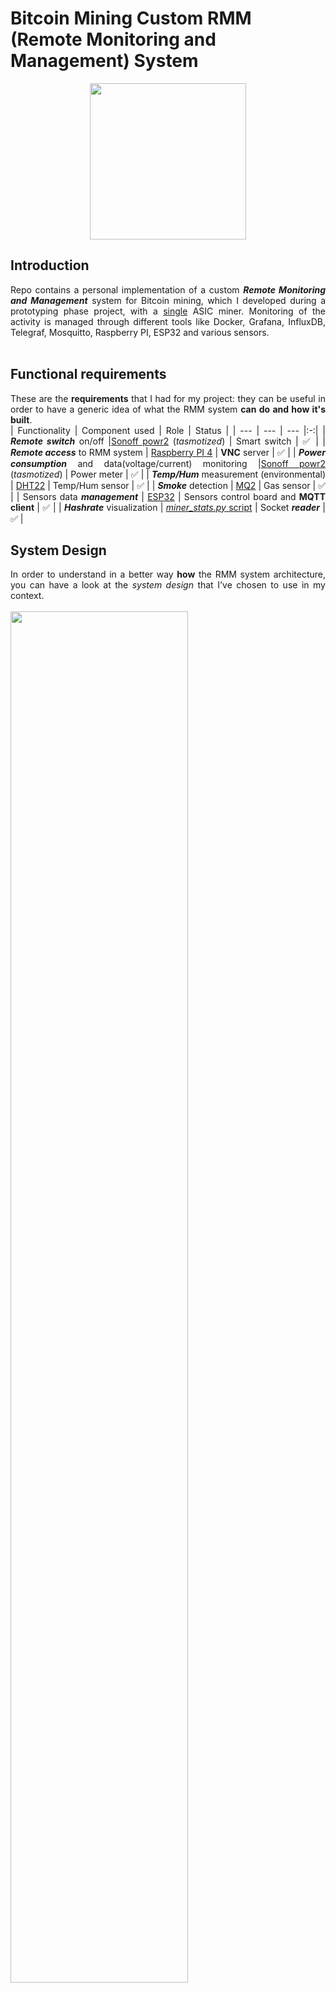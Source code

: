 # Bitcoin Mining Custom RMM (Remote Monitoring and Management) System
<p align="center">
<img align="center" src="https://media.tenor.com/_mpI-aHxu6gAAAAC/bitcoin-bitcoin-coaster.gif" width="250"> 
</p>

## **Introduction**
<div align="justify">

Repo contains a personal implementation of a custom ***Remote Monitoring and Management*** system for Bitcoin mining, which I developed during a prototyping phase project, with a <ins>single</ins> ASIC miner. Monitoring of the activity is managed through different tools like Docker, Grafana, InfluxDB, Telegraf, Mosquitto, Raspberry PI, ESP32 and various sensors. <br><br>

## **Functional requirements**
These are the **requirements** that I had for my project: they can be useful in order to have a generic idea of what the RMM system **can do and how it's built**.  
| Functionality | Component used | Role | Status |
| --- | --- | --- |:-:|
| ***Remote switch*** on/off |[Sonoff powr2](https://sonoff.tech/product-document/diy-smart-switches-doc/powr2-doc/) (*tasmotized*) | Smart switch | :white_check_mark: |
| ***Remote access*** to RMM system | [Raspberry PI 4](https://www.raspberrypi.com/products/raspberry-pi-4-model-b/) | **VNC** server | :white_check_mark: |
| ***Power consumption*** and data(voltage/current) monitoring |[Sonoff powr2](https://sonoff.tech/product-document/diy-smart-switches-doc/powr2-doc/) (*tasmotized*) | Power meter | :white_check_mark: |
| ***Temp/Hum*** measurement (environmental) | [DHT22](https://lastminuteengineers.com/dht11-dht22-arduino-tutorial/) | Temp/Hum sensor | :white_check_mark: |
| ***Smoke*** detection | [MQ2](https://lastminuteengineers.com/mq2-gas-senser-arduino-tutorial/) | Gas sensor | :white_check_mark: |
| Sensors data ***management*** | [ESP32](https://www.espressif.com/en/products/socs/esp32) | Sensors control board and **MQTT client** | :white_check_mark: |
| ***Hashrate*** visualization | [*miner_stats.py* script](https://github.com/GitGab19/bitcoin-mining-custom-RMM/blob/main/miner-RMM/python_backend/miner_stats.py) | Socket ***reader*** | :white_check_mark: |


## **System Design**
In order to understand in a better way **how** the RMM system architecture, you can have a look at the *system design* that I've chosen to use in my context. <br><br>
<img style="width:75%" src="https://github.com/GitGab19/bitcoin-mining-custom-RMM/blob/main/docs/images/system-design.png">

## **Repository structure**
Repo is divided into ***3 subfolders***:

- <ins>***/miner-RMM***</ins> &nbsp; <img align="top" style="width:3%" src="https://github.com/GitGab19/bitcoin-mining-custom-RMM/blob/main/docs/images/docker.webp"> &nbsp;
<img align="top" style="width:5%" src="https://github.com/GitGab19/bitcoin-mining-custom-RMM/blob/main/docs/images/grafana.png"> &nbsp;
<img align="top" style="width:4%" src="https://github.com/GitGab19/bitcoin-mining-custom-RMM/blob/main/docs/images/telegraf.svg"> &nbsp;
<img align="top" style="width:5%" src="https://github.com/GitGab19/bitcoin-mining-custom-RMM/blob/main/docs/images/influxdb.png"> &nbsp; <img align="center" style="width:5%" src="https://github.com/GitGab19/bitcoin-mining-custom-RMM/blob/main/docs/images/mosquitto.png"> <br>
It contains the **core part** of this project, including all the docker containers and their relative configuration files.\
    Every *env* variable used in the initial setup of the containers are placed in the ***.env*** file, such as Grafana initial username and password, InfluxDB admin credentials, etc. <ins>You need</ins> to edit the [.env](https://github.com/GitGab19/bitcoin-mining-custom-RMM/blob/main/miner-RMM/.env) file to setup the credentials/configurations that you prefer.\
    In order to give a general explanation about the behaviour of the services wrapped into [docker-compose.yml](https://github.com/GitGab19/bitcoin-mining-custom-RMM/blob/main/miner-RMM/docker-compose.yml) and the interaction between each other, have a look at the schema below.
    <p align="left">
    <img align="center" style="width:75%" src="https://github.com/GitGab19/bitcoin-mining-custom-RMM/blob/main/docs/images/docker-components.png">
    </p>
    
    *More details about the subfolder contents are explained in a deeper way into its relative [<ins>README</ins>](./miner-RMM/README.md)*.
    
- <ins>***/sensors***</ins> &nbsp; <img align="top" style="width:4%" src="https://github.com/GitGab19/bitcoin-mining-custom-RMM/blob/main/docs/images/esp32.png"> &nbsp; <img align="top" style="width:3%" src="https://github.com/GitGab19/bitcoin-mining-custom-RMM/blob/main/docs/images/arduino.png"> <br>
It contains [*sensors_management.ino*](https://github.com/GitGab19/bitcoin-mining-custom-RMM/blob/main/sensors/sensors_management.ino): this is the file that needs to be **flashed** into the [ESP32](https://www.espressif.com/en/products/socs/esp32) in order to let it communicating sensors measurements by **MQTT messages** to the **MQTT broker** (*mosquitto*) that is running into Raspberry PI. <br>
    <span id="esp32-code">

    <ins>Before</ins> flashing it, you need to change some lines of code, such as:
    ``` 
    #define WIFI_SSID "PUT HERE YOUR WIFI SSID"     // line 7
    #define WIFI_PASSWORD "PUT HERE YOUR WIFI PASSWORD"   // line 8
    ``` 
    ``` 
    #define MQTT_HOST IPAddress(192, 168, 1, 170)   // line 14
    ``` 
    Other specific settings can be customized directly into code, in which there are already comments to better understand it. 
    </span><br>
    <span id="esp32-flashing"> 
    In order to **flash the ESP32** with this code, you can do it using the [Arduino IDE](https://www.arduino.cc/en/software), following [this guide](https://medium.com/@pauljoegeorge/setup-arduino-ide-to-flash-a-project-to-esp32-34db014a7e65).
    </span>
- <ins id="tasmota">***/tasmota_custom_firmware***</ins> &nbsp; <img align="top" style="width:8%" src="https://github.com/GitGab19/bitcoin-mining-custom-RMM/blob/main/docs/images/tasmota.png"> &nbsp; <img align="top" style="width:3%" src="https://github.com/GitGab19/bitcoin-mining-custom-RMM/blob/main/docs/images/tg.png"><br>
    It contains my custom [Tasmota](https://tasmota.github.io/docs/) firmware binary, customized by me in order to add the Telegram functionality to the original firmware version. This customization, once firmware is **flashed** into the [Sonoff](https://sonoff.tech/product-document/diy-smart-switches-doc/powr2-doc/), permits to link a personal Telegram bot to the smart switch, and power on/off the miner connected to it, **remotely**, using your smartphone.

    In order to not trusting me and my customized firmware, if you want to enable the above descripted functionality, have a look at https://github.com/benzino77/tasmocompiler for compiling your customized version of the firmware to install into your Sonoff switch. <br> 
    All you have to do is to add the following strings in the ***"Custom parameters"*** section (4) of Tasmocompiler (or directly into *user_config_override.h* file if you want to compile it by hand):
    ```
    #define USE_TELEGRAM 
    #define USE_MQTT_TLS_CA_CERT   
    ``` 
    If you want to read more about compiling tools for Tasmota firmware, you can find it at https://tasmota.github.io/docs/Compile-your-build/. <br>
    **Flashing** the customized Tasmota firmware into Sonoff it's not a trivial operation, pay attention in this phase. Different flashing solutions are available at https://tasmota.github.io/docs/Getting-Started/#hardware-preparation, depending on platform you use to flash your Sonoff. <br>
    In order to create the **Telegram bot** and configure it to talk with your "tasmotized" Sonoff, you can follow [this guide](https://minomodding.blogspot.com/2020/08/tasmota-integrazione-con-telegram.html). <br><br>
</div>

## **Project setup**
First of all, depending on the Bitcoin miner that you chose to buy, pay attention to the specifics about energy requirements of the miner, such as power on wall (kW), input current (Amp) and input voltage (V).\
Once you got these specifics, you have to setup the correct power supply infrastructure, such as power supply cables (oversized) and safety breaker switches.

<ins>After having the energy system correctly managed</ins>, once you obtained the hardware components needed for this project, you can finally start following the **steps to replicate my own RMM system**:



### 1. Raspberry setup
> **Warning**<br>
> In my project I decided to use a Raspberry PI 4, but I'd like to underline that every other device can be good as well, such as a normal notebook or a generic server. The important thing is that it can be reached someway remotely (through VNC, VPN, etc.), so it needs to support one of these methods.

* Assuming to use a Raspberry PI, first of all you have to assemble its components(cover, fans, etc.)
* Flash the SD card with the standard OS (you can follow [this guide](https://www.raspberrypi.com/documentation/computers/getting-started.html))
* Plug in a monitor, keyboard and mouse to the Raspberry and boot it


### 2. Sonoff setup
 
<img align="right" width="25%" src="https://github.com/GitGab19/bitcoin-mining-custom-RMM/blob/main/docs/images/serial-usb.JPG"> 

* Prepare the **Tasmota firmware** that needs to be flashed into Sonoff:
    * if you <ins>want</ins> to add the **Telegram functionality**, which permits to control the Sonoff switch by sending a simple message, you can:
        * directly download the version **already customized** by me [here](https://github.com/GitGab19/bitcoin-mining-custom-RMM/tree/main/tasmota_custom_firmware);
        * add the functionality and **compile the firmware by your own**, following the advices which I already mentioned above in the [tasmota_custom_firmware section](#tasmota);
    * if you <ins>don't want</ins> to enable the **Telegram functionality**, you can go directly to the official Tasmota guide from [here](https://tasmota.github.io/docs/Getting-Started/) and follow it. 
* In both cases, in order to **flash the firmware into the Sonoff**, you need to buy a Serial-to-USB adapter (you can read more about it [here](https://tasmota.github.io/docs/Getting-Started/#serial-to-usb-adapter)).    

<img align="right" style="width:25%" src="https://github.com/GitGab19/bitcoin-mining-custom-RMM/blob/main/docs/images/sonoff.JPG">

* Once Tasmota custom firmware is **flashed**, your Sonoff is ready to be configured:
  * if it's already connected to your wi-fi router, scan your local network, find its IP address and open a browser that points to it
  * if it's not, do a rapid triple-click onto the unique physical button present on Sonoff, entering its pairing mode
    * at this point you can find the "TASMOTA-xxx" wifi network from your computer, click on it to connect. This will take you to the configuration page of Tasmota, in which you can set the wifi parameters;
  * go to **Configuration->Configure MQTT** and:
    * set the **MQTT host** (broker) to connect with, entering the <ins>**Raspberry local IP address**</ins>;
    * leave all the other fields as they are (make sure the <ins>topic</ins> field is filled with **"tasmota"**);
* Now your Sonoff is completely configured, and you can start using it:
  * if you <ins>decided to add</ins> the **Telegram functionality**, my advice is to connect the Sonoff to a very basic object that can be controlled by a switch, such as a simple lamp, in order to setup and test the Telegram interaction in a safer way.\
      To setup the Telegram bot and configure it with the "tasmotized" Sonoff, you can follow [this guide](https://minomodding.blogspot.com/2020/08/tasmota-integrazione-con-telegram.html).
* If you <ins>didn't want</ins> the **Telegram functionality**, or <ins>after having **tested**</ins> the Telegram functionality, you can directly start plugging the power cables between the wall, Sonoff and your miner.

If you don't know MQTT protocol and want to know more, you can start by reading the Tasmota documentation and follow its relative links: https://tasmota.github.io/docs/MQTT/#topic 
  
    
### 3. ESP32 and sensors setup
<img align="right" style="width:15%" src="https://github.com/GitGab19/bitcoin-mining-custom-RMM/blob/main/docs/images/my-esp32.JPG">

* **Prepare the firmware** that needs to be flashed into ESP32, which is responsible of letting **ESP32 send MQTT messages** containing the sensors measurements:
  * have a look at the [*sensors_management.ino*](https://github.com/GitGab19/bitcoin-mining-custom-RMM/blob/main/sensors/sensors_management.ino) file, and change the lines of code cited [here](#esp32-code), in order to tell to the ESP32 the corrrect credentials of your wifi router and the local IP address of the MQTT broker (**which is the <ins>local IP address that you chose to set to your raspberry PI**</ins>);  
  * if you have similar <ins>but not equal</ins> sensors to the ones specified ([DHT22](https://lastminuteengineers.com/dht11-dht22-arduino-tutorial/) and [MQ2](https://lastminuteengineers.com/mq2-gas-senser-arduino-tutorial/)), you **could have to modify** some other parts, uncommenting or adding some lines of code;
* **Flash the firmware to ESP32**, following [these](#esp32-flashing) advices.
* Insert the **ESP32 into the board** and connect it with the sensors above listed using different jumpers and wires.
You can follow different guides present on Internet, such as https://www.hackster.io/ricky-wijaya/temperature-humidity-and-air-quality-control-3fc819.
* Connect the ESP32 with your computer and verify from the Arduino IDE that everything is good, looking for the debug **messages sent to the serial monitor tool** of the IDE.
* At this point your ESP32 is correctly setup and it's ready to be plugged into the experimental location (as near as possible to the miner) with a generic power adapter. 


## **Conclusion**
I've decided to publish my personal project for anyone who is interested in experimenting with mining, especially for the ones who are willing to try starting with just a <ins>single miner</ins>. 
As illustrated in the *system design*, my solution was built around an *Antminer S19J pro*, but it can be easily adapted for any other miner on the market.<br><br>
Feel free to open issues, comment it or contribute to the project!
